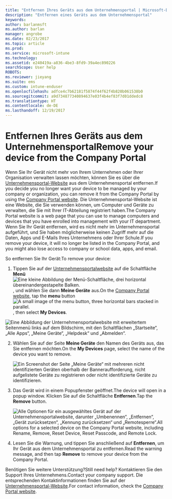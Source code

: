 ```yaml
---
title: "Entfernen Ihres Geräts aus dem Unternehmensportal | Microsoft-Dokumentation"
description: "Entfernen eines Geräts aus dem Unternehmensportal"
keywords: 
author: barlanmsft
ms.author: barlan
manager: angrobe
ms.date: 02/23/2017
ms.topic: article
ms.prod: 
ms.service: microsoft-intune
ms.technology: 
ms.assetid: e240419a-a836-4be3-8fd9-39a4ec890226
searchScope: User help
ROBOTS: 
ms.reviewer: jieyang
ms.suite: ems
ms.custom: intune-enduser
ms.openlocfilehash: adfce4c7b62181f5874f44f62f4b820b061538b0
ms.sourcegitcommit: a9d734877340894637e03f4b4ef83f7d01ddedc8
ms.translationtype: HT
ms.contentlocale: de-DE
ms.lasthandoff: 12/19/2017
---
```

# <a name="remove-your-device-from-the-company-portal"></a><span data-ttu-id="43cfd-103">Entfernen Ihres Geräts aus dem Unternehmensportal</span><span class="sxs-lookup"><span data-stu-id="43cfd-103">Remove your device from the Company Portal</span></span>

<span data-ttu-id="43cfd-104">Wenn Sie Ihr Gerät nicht mehr von Ihrem Unternehmen oder Ihrer Organisation verwalten lassen möchten, können Sie es über die [Unternehmensportal-Website](https://portal.manage.microsoft.com#HelpDeskDialog) aus dem Unternehmensportal entfernen.</span><span class="sxs-lookup"><span data-stu-id="43cfd-104">If you decide you no longer want your device to be managed by your company or organization, you can remove it from the Company Portal by using the [Company Portal website](https://portal.manage.microsoft.com#HelpDeskDialog).</span></span> <span data-ttu-id="43cfd-105">Die Unternehmensportal-Website ist eine Website, die Sie verwenden können, um Computer und Geräte zu verwalten, die Sie mit Ihrer IT-Abteilung registriert haben.</span><span class="sxs-lookup"><span data-stu-id="43cfd-105">The Company Portal website is a web page that you can use to manage computers and devices that you have enrolled into management with your IT department.</span></span> <span data-ttu-id="43cfd-106">Wenn Sie Ihr Gerät entfernen, wird es nicht mehr im Unternehmensportal aufgeführt, und Sie haben möglicherweise keinen Zugriff mehr auf die Daten, Apps und E-Mails Ihres Unternehmens oder Ihrer Schule.</span><span class="sxs-lookup"><span data-stu-id="43cfd-106">If you remove your device, it will no longer be listed in the Company Portal, and you might also lose access to company or school data, apps, and email.</span></span>

<span data-ttu-id="43cfd-107">So entfernen Sie Ihr Gerät:</span><span class="sxs-lookup"><span data-stu-id="43cfd-107">To remove your device:</span></span>

1.  <span data-ttu-id="43cfd-108">Tippen Sie auf der [Unternehmensportalwebsite](https://portal.manage.microsoft.com#HelpDeskDialog) auf die Schaltfläche __Menü__ ![Eine kleine Abbildung der Menü-Schaltfläche, drei horizontal übereinandergestapelte Balken.](/Intune/whats-new/media/CP_hamburger_menu.png), und wählen Sie dann __Meine Geräte__ aus.</span><span class="sxs-lookup"><span data-stu-id="43cfd-108">On the [Company Portal website](https://portal.manage.microsoft.com#HelpDeskDialog), tap the __menu__ button ![A small image of the menu button, three horizontal bars stacked in parallel.](/Intune/whats-new/media/CP_hamburger_menu.png), then select __My Devices__.</span></span>

  ![Eine Abbildung der Unternehmensportalwebsite mit erweitertem Seitenmenü links auf dem Bildschirm, mit den Schaltflächen „Startseite“, „Alle Apps“, „Meine Geräte“, „Helpdesk“ und „Abmelden“.](/media/iwp-expanded-sidebar.png)

2. <span data-ttu-id="43cfd-110">Wählen Sie auf der Seite __Meine Geräte__ den Namen des Geräts aus, das Sie entfernen möchten.</span><span class="sxs-lookup"><span data-stu-id="43cfd-110">On the __My Devices__ page, select the name of the device you want to remove.</span></span>

    ![Ein Screenshot der Seite „Meine Geräte“ mit mehreren nicht identifizierten Geräten oberhalb der Banneraufforderung, nicht aufgelistete Geräte zu registrieren oder nicht identifizierte Geräte zu identifizieren.](./media/macOS_enroll_002_tap_here_banner.png)

3.  <span data-ttu-id="43cfd-112">Das Gerät wird in einem Popupfenster geöffnet.</span><span class="sxs-lookup"><span data-stu-id="43cfd-112">The device will open in a popup window.</span></span> <span data-ttu-id="43cfd-113">Klicken Sie auf die Schaltfläche **Entfernen**.</span><span class="sxs-lookup"><span data-stu-id="43cfd-113">Tap the **Remove** button.</span></span>

    ![<span data-ttu-id="43cfd-114">Alle Optionen für ein ausgewähltes Gerät auf der Unternehmensportalwebsite, darunter „Umbenennen“, „Entfernen“, „Gerät zurücksetzen“, „Kennung zurücksetzen“ und „Remotesperre“.</span><span class="sxs-lookup"><span data-stu-id="43cfd-114">All options for a selected device on the Company Portal website, including Rename, Remove, Reset Device, Reset Passcode, and Remote Lock.</span></span> ](./media/iwp-screen-with-all-options.png)

4. <span data-ttu-id="43cfd-115">Lesen Sie die Warnung, und tippen Sie anschließend auf **Entfernen**, um Ihr Gerät aus dem Unternehmensportal zu entfernen.</span><span class="sxs-lookup"><span data-stu-id="43cfd-115">Read the warning message, and then tap **Remove** to remove your device from the Company Portal.</span></span>

<span data-ttu-id="43cfd-116">Benötigen Sie weitere Unterstützung?</span><span class="sxs-lookup"><span data-stu-id="43cfd-116">Still need help?</span></span> <span data-ttu-id="43cfd-117">Kontaktieren Sie den Support Ihres Unternehmens.</span><span class="sxs-lookup"><span data-stu-id="43cfd-117">Contact your company support.</span></span> <span data-ttu-id="43cfd-118">Die entsprechenden Kontaktinformationen finden Sie auf der [Unternehmensportal-Website](https://portal.manage.microsoft.com#HelpDeskDialog).</span><span class="sxs-lookup"><span data-stu-id="43cfd-118">For contact information, check the [Company Portal website](https://portal.manage.microsoft.com#HelpDeskDialog).</span></span>
